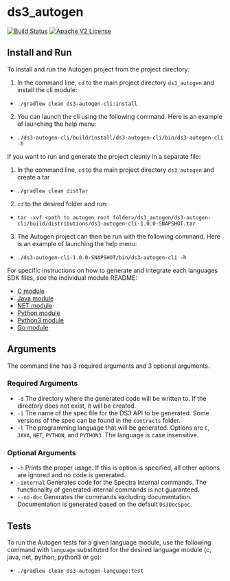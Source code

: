 # ds3_autogen

[![Build
Status](https://travis-ci.com/SpectraLogic/ds3_autogen.svg)](https://travis-ci.com/SpectraLogic/ds3_autogen)
[![Apache V2 License](http://img.shields.io/badge/license-Apache%20V2-blue.svg)](https://github.com/SpectraLogic/ds3_autogen/blob/master/LICENSE.md)

## Install and Run

To install and run the Autogen project from the project directory:

1. In the command line, `cd` to the main project directory `ds3_autogen` and install the cli module:
  * `./gradlew clean ds3-autogen-cli:install`

2. You can launch the cli using the following command. Here is an example of launching the help menu:
  * `./ds3-autogen-cli/build/install/ds3-autogen-cli/bin/ds3-autogen-cli -h`

If you want to run and generate the project cleanly in a separate file:

1. In the command line, `cd` to the main project directory `ds3_autogen` and create a tar
  * `./gradlew clean distTar`

2. `cd` to the desired folder and run:
  * `tar -xvf <path to autogen root folder>/ds3_autogen/ds3-autogen-cli/build/distributions/ds3-autogen-cli-1.0.0-SNAPSHOT.tar`

3. The Autogen project can then be run with the following command. Here is an example of launching the help menu:
  * `./ds3-autogen-cli-1.0.0-SNAPSHOT/bin/ds3-autogen-cli -h`

For specific instructions on how to generate and integrate each languages SDK files, see the individual module README:
* [C module](ds3-autogen-c/README.md)
* [Java module](ds3-autogen-java/README.md)
* [NET module](ds3-autogen-net/README.md)
* [Python module](ds3-autogen-python/README.md)
* [Python3 module](ds3-autogen-python3/README.md)
* [Go module](ds3-autogen-go/README.md)

## Arguments

The command line has 3 required arguments and 3 optional arguments.

### Required Arguments
* `-d` The directory where the generated code will  be written to. If the directory does not exist, it will be created.
* `-i` The name of the spec file for the DS3 API to be generated. Some versions of the spec can be found in the `contracts` folder.
* `-l` The programming language that will be generated. Options are `C`, `JAVA`, `NET`, `PYTHON`, and `PYTHON3`. The language is case insensitive.

### Optional Arguments
* `-h` Prints the proper usage. If this is option is specified, all other options are ignored and no code is generated.
* `-internal` Generates code for the Spectra Internal commands. The functionality of generated internal commands is not guaranteed.
* `--no-doc` Generates the commands excluding documentation. Documentation is generated based on the default `Ds3DocSpec`.

## Tests

To run the Autogen tests for a given language module, use the following command with `language` substituted for the
desired language module (c, java, net, python, python3 or go):
  * `./gradlew clean ds3-autogen-language:test`
